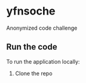# yfnsoche
Anonymized code challenge

## Run the code
To run the application locally:
1. Clone the repo

